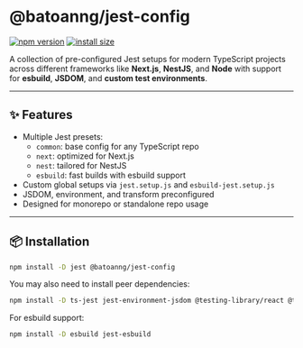 # @batoanng/jest-config

[![npm version](https://img.shields.io/npm/v/@batoanng/jest-config)](https://www.npmjs.com/package/@batoanng/jest-config)
[![install size](https://packagephobia.com/badge?p=@batoanng/jest-config)](https://packagephobia.com/result?p=@batoanng/jest-config)

A collection of pre-configured Jest setups for modern TypeScript projects across different frameworks like **Next.js**, **NestJS**, and **Node** with support for **esbuild**, **JSDOM**, and **custom test environments**.

---

## ✨ Features

- Multiple Jest presets:
  - `common`: base config for any TypeScript repo
  - `next`: optimized for Next.js
  - `nest`: tailored for NestJS
  - `esbuild`: fast builds with esbuild support
- Custom global setups via `jest.setup.js` and `esbuild-jest.setup.js`
- JSDOM, environment, and transform preconfigured
- Designed for monorepo or standalone repo usage

---

## 📦 Installation

```bash
npm install -D jest @batoanng/jest-config
```

You may also need to install peer dependencies:

```bash
npm install -D ts-jest jest-environment-jsdom @testing-library/react @types/jest
```

For esbuild support:

```bash
npm install -D esbuild jest-esbuild
```
